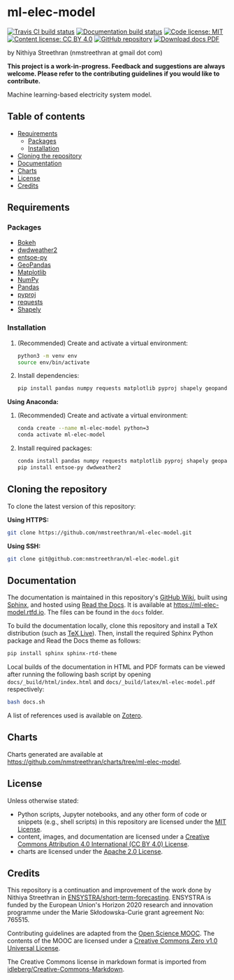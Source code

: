 # ml-elec-model <!-- omit in toc -->

<!-- start badges -->
[![Travis CI build status](https://travis-ci.org/nmstreethran/ml-elec-model.svg?branch=master)](https://travis-ci.org/nmstreethran/ml-elec-model)
[![Documentation build status](https://readthedocs.org/projects/ml-elec-model/badge/?version=latest)](https://ml-elec-model.rtfd.io)
[![Code license: MIT](https://img.shields.io/badge/code%20license-MIT-yellow?labelColor=darkslategray)](https://opensource.org/licenses/MIT)
[![Content license: CC BY 4.0](https://img.shields.io/badge/content%20license-CC%20BY%204.0-blue?labelColor=darkslategray)](https://creativecommons.org/licenses/by/4.0/)
[![GitHub repository](https://img.shields.io/badge/-repository-purple?logo=github&labelColor=black)](https://github.com/nmstreethran/ml-elec-model)
[![Download docs PDF](https://img.shields.io/badge/-docs%20pdf-darkslategray?logo=adobe-acrobat-reader&labelColor=red&logoColor=white)](https://ml-elec-model.readthedocs.io/_/downloads/en/latest/pdf/)
<!-- end badges -->

by Nithiya Streethran (nmstreethran at gmail dot com)

**This project is a work-in-progress. Feedback and suggestions are always welcome. Please refer to the contributing guidelines if you would like to contribute.**

Machine learning-based electricity system model.

## Table of contents <!-- omit in toc -->

- [Requirements](#requirements)
  - [Packages](#packages)
  - [Installation](#installation)
- [Cloning the repository](#cloning-the-repository)
- [Documentation](#documentation)
- [Charts](#charts)
- [License](#license)
- [Credits](#credits)

## Requirements

### Packages

- [Bokeh](https://bokeh.org/)
- [dwdweather2](https://pypi.org/project/dwdweather2/)
- [entsoe-py](https://pypi.org/project/entsoe-py/)
- [GeoPandas](https://geopandas.org/)
- [Matplotlib](https://matplotlib.org/)
- [NumPy](https://numpy.org/)
- [Pandas](https://pandas.pydata.org/)
- [pyproj](https://pypi.org/project/pyproj/)
- [requests](https://pypi.org/project/requests/)
- [Shapely](https://pypi.org/project/Shapely/)

### Installation

1. (Recommended) Create and activate a virtual environment:

    ```sh
    python3 -m venv env
    source env/bin/activate
    ```

2. Install dependencies:

    ```sh
    pip install pandas numpy requests matplotlib pyproj shapely geopandas bokeh entsoe-py dwdweather2
    ```

**Using Anaconda:**

1. (Recommended) Create and activate a virtual environment:

    ```sh
    conda create --name ml-elec-model python=3
    conda activate ml-elec-model
    ```

2. Install required packages:

    ```sh
    conda install pandas numpy requests matplotlib pyproj shapely geopandas bokeh
    pip install entsoe-py dwdweather2
    ```

## Cloning the repository

To clone the latest version of this repository:

**Using HTTPS:**

```sh
git clone https://github.com/nmstreethran/ml-elec-model.git
```

**Using SSH:**

```sh
git clone git@github.com:nmstreethran/ml-elec-model.git
```

## Documentation

The documentation is maintained in this repository's [GitHub Wiki](https://github.com/nmstreethran/ml-elec-model/wiki), built using [Sphinx](https://www.sphinx-doc.org/en/master/), and hosted using [Read the Docs](https://readthedocs.org). It is available at <https://ml-elec-model.rtfd.io>. The files can be found in the `docs` folder.

To build the documentation locally, clone this repository and install a TeX distribution (such as [TeX Live](http://tug.org/texlive/)). Then, install the required Sphinx Python package and Read the Docs theme as follows:

```sh
pip install sphinx sphinx-rtd-theme
```

<!-- 
The GitHub wiki has been included in this repository as a submodule. All changes must be made to the files within this submodule (i.e., the `wiki` directory). Once changes are made, the following bash script must be executed to compile the documentation:

```sh
bash docs.sh
```

Then, commit and push all changes to the wiki's branch. Finally, commit and push to the main repository's branch.
 -->
Local builds of the documentation in HTML and PDF formats can be viewed after running the following bash script by opening `docs/_build/html/index.html` and `docs/_build/latex/ml-elec-model.pdf` respectively:

```sh
bash docs.sh
```

A list of references used is available on [Zotero](https://www.zotero.org/groups/2327899/ml-elec-model/library).

## Charts

Charts generated are available at <https://github.com/nmstreethran/charts/tree/ml-elec-model>.

## License

Unless otherwise stated:

- Python scripts, Jupyter notebooks, and any other form of code or snippets (e.g., shell scripts) in this repository are licensed under the [MIT License](https://opensource.org/licenses/MIT).
- content, images, and documentation are licensed under a [Creative Commons Attribution 4.0 International (CC BY 4.0) License](https://creativecommons.org/licenses/by/4.0/).
- charts are licensed under the [Apache 2.0 License](https://www.apache.org/licenses/LICENSE-2.0.html).

## Credits

This repository is a continuation and improvement of the work done by Nithiya Streethran in [ENSYSTRA/short-term-forecasting](https://github.com/ENSYSTRA/short-term-forecasting).
ENSYSTRA is funded by the European Union's Horizon 2020 research and innovation programme under the Marie Skłodowska-Curie grant agreement No: 765515.

Contributing guidelines are adapted from the [Open Science MOOC](https://github.com/OpenScienceMOOC/Module-5-Open-Research-Software-and-Open-Source). The contents of the MOOC are licensed under a [Creative Commons Zero v1.0 Universal License](https://creativecommons.org/publicdomain/zero/1.0/).

The Creative Commons license in markdown format is imported from [idleberg/Creative-Commons-Markdown](https://github.com/idleberg/Creative-Commons-Markdown).
